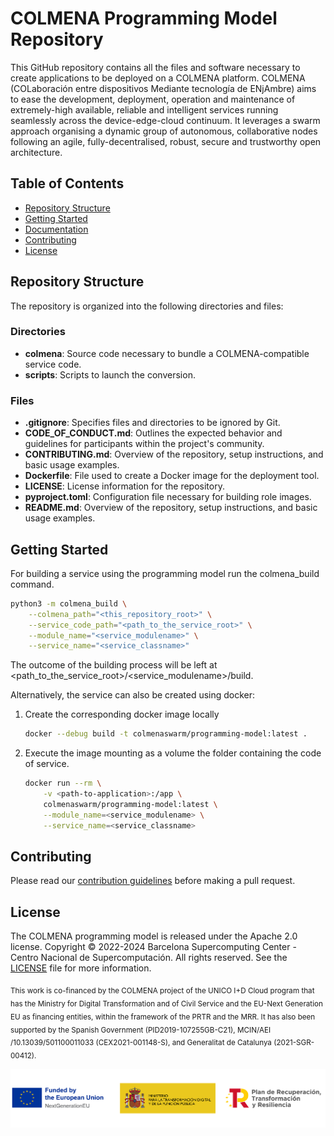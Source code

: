 # COLMENA Programming Model Repository

This GitHub repository contains all the files and software necessary to create applications to be deployed on a COLMENA platform. COLMENA (COLaboración entre dispositivos Mediante tecnología de ENjAmbre) aims to ease the development, deployment, operation and maintenance of extremely-high available, reliable and intelligent services running seamlessly across the device-edge-cloud continuum. It leverages a swarm approach organising a dynamic group of autonomous, collaborative nodes following an agile, fully-decentralised, robust, secure and trustworthy open architecture.

## Table of Contents
- [Repository Structure](#repository-structure)
- [Getting Started](#getting-started)
- [Documentation](#documentation)
- [Contributing](#contributing)
- [License](#license)



## Repository Structure
The repository is organized into the following directories and files:

### Directories
- **colmena**: Source code necessary to bundle a COLMENA-compatible service code.
- **scripts**: Scripts to launch the conversion.
### Files
- **.gitignore**: Specifies files and directories to be ignored by Git.
- **CODE_OF_CONDUCT.md**: Outlines the expected behavior and guidelines for participants within the project's community. 
- **CONTRIBUTING.md**: Overview of the repository, setup instructions, and basic usage examples.
- **Dockerfile**: File used to create a Docker image for the deployment tool.
- **LICENSE**: License information for the repository.
- **pyproject.toml**: Configuration file necessary for building role images.
- **README.md**: Overview of the repository, setup instructions, and basic usage examples.



## Getting Started
For building a service using the programming model run the colmena_build command.
``` bash
python3 -m colmena_build \
	--colmena_path="<this_repository_root>" \
	--service_code_path="<path_to_the_service_root>" \
	--module_name="<service_modulename>" \
	--service_name="<service_classname>" 
```
The outcome of the building process will be left at <path_to_the_service_root>/<service_modulename>/build.

Alternatively, the service can also be created using docker:
1. Create the corresponding docker image locally
	```bash
	docker --debug build -t colmenaswarm/programming-model:latest .
	```
2. Execute the image mounting as a volume the folder containing the code of service.
	```bash
	docker run --rm \
		-v <path-to-application>:/app \
		colmenaswarm/programming-model:latest \
		--module_name=<service_modulename> \
		--service_name=<service_classname>
	```
	

## Contributing
Please read our [contribution guidelines](CONTRIBUTING.md) before making a pull request.

## License
The COLMENA programming model is released under the Apache 2.0 license.
Copyright © 2022-2024 Barcelona Supercomputing Center - Centro Nacional de Supercomputación. All rights reserved.
See the [LICENSE](LICENSE) file for more information.


<sub>
	This work is co-financed by the COLMENA project of the UNICO I+D Cloud program that has the Ministry for Digital Transformation and of Civil Service and the EU-Next Generation EU as financing entities, within the framework of the PRTR and the MRR. It has also been supported by the Spanish Government (PID2019-107255GB-C21), MCIN/AEI /10.13039/501100011033 (CEX2021-001148-S), and Generalitat de Catalunya (2021-SGR-00412).
</sub>
<p align="center">
	<img src="https://github.com/colmena-swarm/.github/blob/assets/images/funding_logos/Logos_entidades_OK.png?raw=true" width="600">
</p>

